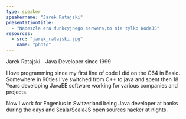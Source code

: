 ```yaml
---
type: speaker
speakername: "Jarek Ratajski"
presentationtitle: 
  - "Nadeszła era funkcyjnego serwera,to nie tylko NodeJS"
resources:
  - src: "jarek_ratajski.jpg"
    name: "photo"
---
```

Jarek Ratajski - Java Developer since 1999

I love programming since my first line of code I did on the C64 in Basic. Somewhere in 90ties I've switched from C++ to java and spent then 18 Years developing JavaEE software working for various companies and projects.

Now I work for Engenius in Switzerland being Java developer at banks during the days and Scala/ScalaJS open sources hacker at nights.
